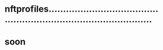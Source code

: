 # nftprofiles.........................................................................................
# soon

